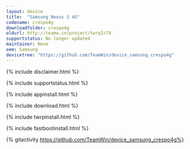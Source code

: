 ```yaml
---
layout: device
title:  "Samsung Nexus S 4G"
codename: crespo4g
downloadfolder: crespo4g
oldurl: http://teamw.in/project/twrp2/74
supportstatus: No longer updated
maintainer: None
oem: Samsung
devicetree: "https://github.com/TeamWin/device_samsung_crespo4g"
---
```


{% include disclaimer.html %}

{% include supportstatus.html %}

{% include appinstall.html %}

{% include download.html %}

{% include twrpinstall.html %}

{% include fastbootinstall.html %}

{% gitactivity  https://github.com/TeamWin/device_samsung_crespo4g%}
